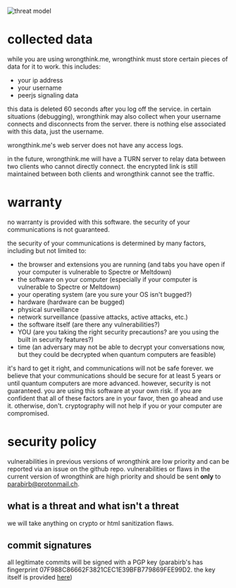![threat model](https://raw.githubusercontent.com/birb-digital/wrongthink/master/threat%20model.png)

# collected data
while you are using wrongthink.me, wrongthink must store certain pieces of data for it to work. this includes:

* your ip address
* your username
* peerjs signaling data

this data is deleted 60 seconds after you log off the service. in certain situations (debugging), wrongthink may also collect when your username connects and disconnects from the server. there is nothing else associated with this data, just the username.

wrongthink.me's web server does not have any access logs.

in the future, wrongthink.me will have a TURN server to relay data between two clients who cannot directly connect. the encrypted link is still maintained between both clients and wrongthink cannot see the traffic.

# warranty
no warranty is provided with this software. the security of your communications is not guaranteed.

the security of your communications is determined by many factors, including but not limited to:
* the browser and extensions you are running (and tabs you have open if your computer is vulnerable to Spectre or Meltdown)
* the software on your computer (especially if your computer is vulnerable to Spectre or Meltdown)
* your operating system (are you sure your OS isn't bugged?)
* hardware (hardware can be bugged)
* physical surveillance
* network surveillance (passive attacks, active attacks, etc.)
* the software itself (are there any vulnerabilities?)
* YOU (are you taking the right security precautions? are you using the built in security features?)
* time (an adversary may not be able to decrypt your conversations now, but they could be decrypted when quantum computers are feasible)

it's hard to get it right, and communications will not be safe forever. we believe that your communications should be secure for at least 5 years or until quantum computers are more advanced. however, security is not guaranteed. you are using this software at your own risk. if you are confident that all of these factors are in your favor, then go ahead and use it. otherwise, don't. cryptography will not help if you or your computer are compromised.

# security policy

vulnerabilities in previous versions of wrongthink are low priority and can be reported via an issue on the github repo. vulnerabilities or flaws in the current version of wrongthink are high priority and should be sent **only** to parabirb@protonmail.ch.

## what is a threat and what isn't a threat

we will take anything on crypto or html sanitization flaws.

## commit signatures

all legitimate commits will be signed with a PGP key (parabirb's has fingerprint 07F988C86662F3821CEC1E39BFB779869FEE99D2. the key itself is provided [here](https://keys.openpgp.org/vks/v1/by-fingerprint/07F988C86662F3821CEC1E39BFB779869FEE99D2))
